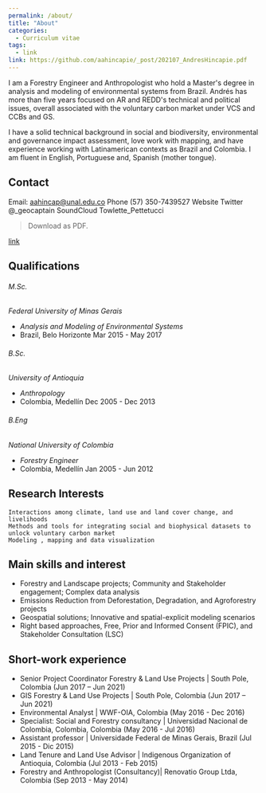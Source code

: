 ```yaml
---
permalink: /about/
title: "About"
categories:
  - Curriculum vitae
tags:
  - link
link: https://github.com/aahincapie/_post/202107_AndresHincapie.pdf
---
```


I am a Forestry Engineer and Anthropologist who hold a Master's degree in analysis and modeling of environmental systems from Brazil. Andrés has more than five years focused on AR and REDD's technical and political issues, overall associated with the voluntary carbon market under VCS and CCBs and GS. 

I have a solid technical background in social and biodiversity, environmental and governance impact assessment, love work with mapping, and have experience working with Latinamerican contexts as Brazil and Colombia. I am fluent in English, Portuguese and, Spanish (mother tongue).

## Contact
Email: aahincap@unal.edu.co
Phone (57) 350-7439527
Website 
Twitter @_geocaptain
SoundCloud Towlette_Pettetucci

> Download as PDF.

[link](#)


## Qualifications

###### M.Sc.
*Federal University of Minas Gerais*
* _Analysis and Modeling of Environmental Systems_
* Brazil, Belo Horizonte
Mar 2015 - May 2017

###### B.Sc.
*University of Antioquia*
* _Anthropology_
* Colombia, Medellín
Dec 2005 - Dec 2013

###### B.Eng
*National University of Colombia* 
* _Forestry Engineer_
* Colombia, Medellín
Jan 2005 - Jun 2012

## Research Interests

    Interactions among climate, land use and land cover change, and livelihoods
    Methods and tools for integrating social and biophysical datasets to unlock voluntary carbon market
    Modeling , mapping and data visualization


## Main skills and interest

*	Forestry and Landscape projects; Community and Stakeholder engagement; Complex data analysis 
*	Emissions Reduction from Deforestation, Degradation, and Agroforestry projects 
*	Geospatial solutions; Innovative and spatial-explicit modeling scenarios
*	Right based approaches, Free, Prior and Informed Consent (FPIC), and Stakeholder Consultation (LSC)

## Short-work experience 

* Senior Project Coordinator Forestry & Land Use Projects |  South Pole, Colombia (Jun 2017 – Jun 2021)
* GIS Forestry & Land Use Projects | South Pole, Colombia (Jun 2017 – Jun 2021)
* Environmental Analyst | WWF-OIA, Colombia (May 2016 - Dec 2016)
* Specialist: Social and Forestry consultancy | Universidad Nacional de Colombia, Colombia, Colombia (May 2016 - Jul 2016)
* Assistant professor | Universidade Federal de Minas Gerais, Brazil (Jul 2015 - Dic 2015)
* Land Tenure and Land Use Advisor | Indigenous Organization of Antioquia, Colombia (Jul 2013 - Feb 2015)
* Forestry and Anthropologist (Consultancy)| Renovatio Group Ltda, Colombia (Sep 2013 - May 2014)


